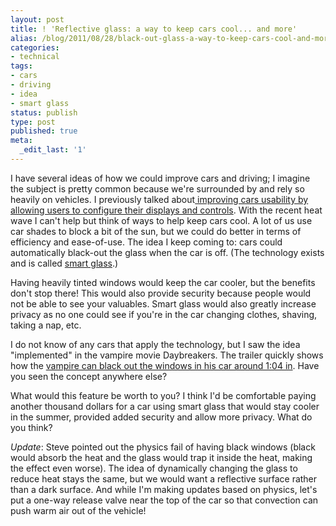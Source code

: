 ```yaml
---
layout: post
title: ! 'Reflective glass: a way to keep cars cool... and more'
alias: /blog/2011/08/28/black-out-glass-a-way-to-keep-cars-cool-and-more/
categories:
- technical
tags:
- cars
- driving
- idea
- smart glass
status: publish
type: post
published: true
meta:
  _edit_last: '1'
---
```

I have several ideas of how we could improve cars and driving; I imagine the subject is pretty common because we're surrounded by and rely so heavily on vehicles. I previously talked about<a title="Seth Holloway: Confiurable UI in cars" href="https://sethholloway.com/blog/2011/01/14/idea-configurable-user-interfaces-in-cars/"> improving cars usability by allowing users to configure their displays and controls</a>. With the recent heat wave I can't help but think of ways to help keep cars cool. A lot of us use car shades to block a bit of the sun, but we could do better in terms of efficiency and ease-of-use. The idea I keep coming to: cars could automatically black-out the glass when the car is off. (The technology exists and is called <a title="Wikipedia: Smart Glass" href="https://en.wikipedia.org/wiki/Smart_glass">smart glass</a>.)

Having heavily tinted windows would keep the car cooler, but the benefits don't stop there! This would also provide security because people would not be able to see your valuables. Smart glass would also greatly increase privacy as no one could see if you're in the car changing clothes, shaving, taking a nap, etc.

I do not know of any cars that apply the technology, but I saw the idea "implemented" in the vampire movie Daybreakers. The trailer quickly shows how the <a title="YouTube: Daybreakers Trailer" href="https://www.youtube.com/watch?v=-8yYNDygdZs&amp;t=64">vampire can black out the windows in his car around 1:04 in</a>. Have you seen the concept anywhere else?

What would this feature be worth to you? I think I'd be comfortable paying another thousand dollars for a car using smart glass that would stay cooler in the summer, provided added security and allow more privacy. What do you think?

<em>Update</em>: Steve pointed out the physics fail of having black windows (black would absorb the heat and the glass would trap it inside the heat, making the effect even worse). The idea of dynamically changing the glass to reduce heat stays the same, but we would want a reflective surface rather than a dark surface. And while I'm making updates based on physics, let's put a one-way release valve near the top of the car so that convection can push warm air out of the vehicle!
